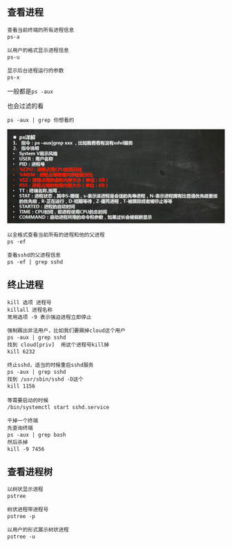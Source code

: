 ## 查看进程

```
查看当前终端的所有进程信息
ps-a
```

```
以用户的格式显示进程信息
ps-u
```

```
显示后台进程运行的参数
ps-x
```

一般都是`ps -aux`

也会过滤的看

```
ps -aux | grep 你想看的
```



![image-20221202181632210](image/25.%E8%BF%9B%E7%A8%8B%E7%AE%A1%E7%90%86/image-20221202181632210.png)



```
以全格式查看当前所有的进程和他的父进程
ps -ef
```

```
查看sshd的父进程信息
ps -ef | grep sshd
```





## 终止进程

```
kill 选项 进程号
killall 进程名称
常用选项 -9 表示强迫进程立即停止
```

```
强制踢出非法用户，比如我们要踢掉cloud这个用户
ps -aux | grep sshd
找到 cloud[priv]  用这个进程号kill掉
kill 6232
```

```
终止sshd，适当的时候重启sshd服务
ps -aux | grep sshd
找到 /usr/sbin/sshd -D这个
kill 1156

等需要启动的时候
/bin/systemctl start sshd.service
```

```
干掉一个终端
先查询终端
ps -aux | grep bash
然后杀掉
kill -9 7456
```



## 查看进程树

```
以树状显示进程
pstree
```

```
树状进程带进程号
pstree -p
```

```
以用户的形式展示树状进程
pstree -u
```

